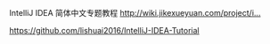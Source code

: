 IntelliJ IDEA 简体中文专题教程 http://wiki.jikexueyuan.com/project/i…



https://github.com/lishuai2016/IntelliJ-IDEA-Tutorial